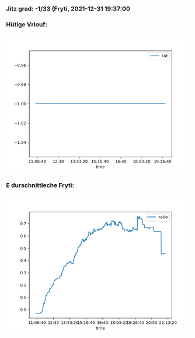 ### Jitz grad: -1/33 (Fryti, 2021-12-31 19:37:00

### Hütige Vrlouf:
![Graph](Today.png)

### E durschnittleche Fryti:
![Graph](Fryti.png)